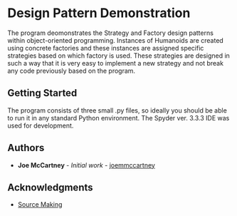 # Design Pattern Demonstration

The program deomonstrates the Strategy and Factory design patterns within object-oriented programming. Instances of Humanoids are created using concrete factories and these instances are assigned specific strategies based on which factory is used. These strategies are designed in such a way that it is very easy to implement a new strategy and not break any code previously based on the program.

## Getting Started

The program consists of three small .py files, so ideally you should be able to run it in any standard Python environment. The Spyder ver. 3.3.3 IDE was used for development.

## Authors

* **Joe McCartney** - *Initial work* - [joemmccartney](https://github.com/joemmccartney)

## Acknowledgments

* [Source Making](sourcemaking.com)
